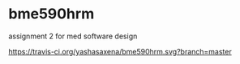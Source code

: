 # bme590hrm
assignment 2 for med software design

https://travis-ci.org/yashasaxena/bme590hrm.svg?branch=master